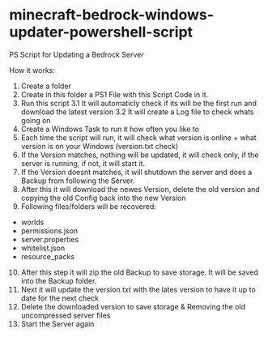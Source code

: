# minecraft-bedrock-windows-updater-powershell-script
 PS Script for Updating a Bedrock Server



How it works:

1. Create a folder
2. Create in this folder a PS1 File with this Script Code in it. 
3. Run this script
    3.1 It will automaticly check if its will be the first run and download the latest version
    3.2 It will create a Log file to check whats going on
4. Create a Windows Task to run it how often you like to
5. Each time the script will run, it will check what version is online + what version is on your Windows (version.txt check)
6. If the Version matches, nothing will be updated, it will check only, if the server is running, if not, it will start it.
7. If the Version doesnt matches, it will shutdown the server and does a Backup from following the Server.
8. After this it will download the newes Version, delete the old version and copying the old Config back into the new Version
9. Following files/folders will be recovered:
- worlds
- permissions.json
- server.properties
- whitelist.json
- resource_packs

10. After this step it will zip the old Backup to save storage. It will be saved into the Backup folder.
11. Next it will update the version.txt with the lates version to have it up to date for the next check
12. Delete the downloaded version to save storage & Removing the old uncompressed server files
13. Start the Server again